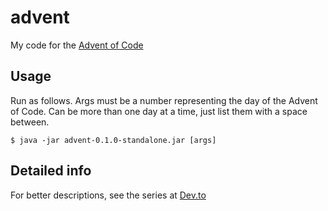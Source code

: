 # advent

My code for the [Advent of Code](https://adventofcode.com) 

## Usage

Run as follows. Args must be a number representing the day of the Advent of Code. Can be more than one day at a time, just list them with a space between.

    $ java -jar advent-0.1.0-standalone.jar [args]



## Detailed info

For better descriptions, see the series at [Dev.to](https://dev.to/bretthancox/advent-of-code-2019-day-3-part-1-1696)

